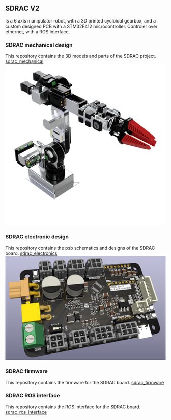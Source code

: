 ## SDRAC V2

Is a 6 axis manipulator robot, with a 3D printed cycloidal gearbox, and a custom designed PCB with a STM32F412 microcontroller. Controler over ethernet, with a ROS interface.

### SDRAC mechanical design
This repository contains the 3D models and parts of the SDRAC project.
[sdrac_mechanical](https://github.com/X-Lemon-X/sdrac_mechanical)
![image](images/Robot_asembly.png)


### SDRAC electronic design
This repository contains the psb schematics and designs of the SDRAC board.
[sdrac_electronics](https://github.com/X-Lemon-X/sdrac_electronics)
![image](images/front.png)

### SDRAC firmware
This repository contains the firmware for the SDRAC board.
[sdrac_firmware](https://github.com/X-Lemon-X/sdrac_software_low)

### SDRAC ROS interface
This repository contains the ROS interface for the SDRAC board.
[sdrac_ros_interface](git@github.com:X-Lemon-X/sdrac_software_high.git)

